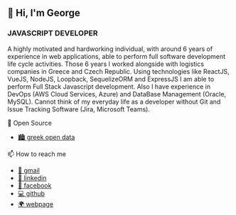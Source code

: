 ## 👋 Hi, I'm George
### JAVASCRIPT DEVELOPER
A highly motivated and hardworking individual, with around 6 years of experience in web applications, able to perform full software development life cycle activities. Those 6 years I worked alongside with logistics companies in Greece and Czech Republic. Using technologies like ReactJS, VueJS, NodeJS, Loopback, SequelizeORM and ExpressJS I am able to perform Full Stack Javascript development. Also I have experience in DevOps (AWS Cloud Services, Azure) and DataBase Management (Oracle, MySQL). Cannot think of my everyday life as a developer without Git and Issue Tracking Software (Jira, Microsoft Teams).

📖 Open Source
* [:cityscape: greek open data](https://github.com/gpanagiotinos/greek-open-data)

📫 How to reach me
 * [:e-mail: gmail](mailto:gpanagiotinos@gmail.com)
 * [:construction_worker: linkedin](https://www.linkedin.com/gpanagiotinos)
 * [:blue_book: facebook](https://www.facebook.com/panagiotinos)
 * [:computer: github](https://github.com/gpanagiotinos)
 * [:earth_africa: webpage](https://code.panagiotinos.com/)
